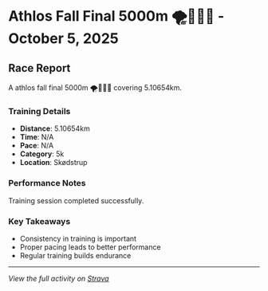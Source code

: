 # Athlos Fall Final 5000m 🌪🏃🏼‍♂️ - October 5, 2025

## Race Report

A athlos fall final 5000m 🌪🏃🏼‍♂️ covering 5.10654km.

### Training Details

- **Distance**: 5.10654km
- **Time**: N/A
- **Pace**: N/A
- **Category**: 5k
- **Location**: Skødstrup

### Performance Notes

Training session completed successfully.

### Key Takeaways

- Consistency in training is important
- Proper pacing leads to better performance
- Regular training builds endurance

---

_View the full activity on [Strava](https://www.strava.com/activities/12223104330)_

